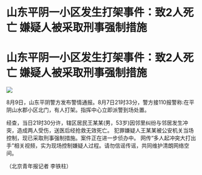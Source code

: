 # 山东平阴一小区发生打架事件：致2人死亡 嫌疑人被采取刑事强制措施

# 山东平阴一小区发生打架事件：致2人死亡 嫌疑人被采取刑事强制措施

![](https://inews.gtimg.com/om_bt/OVtvlPIoqcJmswEd_CaQiJ1QYg-5m4LSJvb9n7gfYtDMYAA/1000)

8月9日，山东平阴警方发布警情通报。8月7日21时33分，警方接110报警称:在平阴山水郡小区北门，有人打架。指挥中心立即派警到场处置。

经查，当日21时30分许，辖区居民王某某(男，53岁)因邻里纠纷与邻居发生冲突，造成两人受伤，送医后经抢救无效死亡。
犯罪嫌疑人王某某被公安机关当场控制，现已采取刑事强制措施。案件正在进一步侦办中。
网传“多人起冲突大打出手”相关视频，实为现场控制嫌疑人过程。请勿信谣传谣，共同维护清朗网络空间。

（北京青年报记者 李铁柱）

